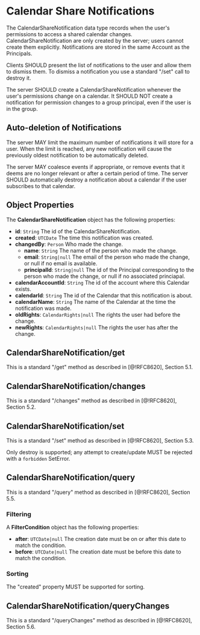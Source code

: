 # Calendar Share Notifications

The CalendarShareNotification data type records when the user's permissions to access a shared calendar changes. CalendarShareNotification are only created by the server; users cannot create them explicitly. Notifications are stored in the same Account as the Principals.

Clients SHOULD present the list of notifications to the user and allow them to dismiss them. To dismiss a notification you use a standard "/set" call to destroy it.

The server SHOULD create a CalendarShareNotification whenever the user's permissions change on a calendar. It SHOULD NOT create a notification for permission changes to a group principal, even if the user is in the group.

## Auto-deletion of Notifications

The server MAY limit the maximum number of notifications it will store for a user. When the limit is reached, any new notification will cause the previously oldest notification to be automatically deleted.

The server MAY coalesce events if appropriate, or remove events that it deems are no longer relevant or after a certain period of time. The server SHOULD automatically destroy a notification about a calendar if the user subscribes to that calendar.

## Object Properties

The **CalendarShareNotification** object has the following properties:

- **id**: `String`
  The id of the CalendarShareNotification.
- **created**: `UTCDate`
  The time this notification was created.
- **changedBy**: `Person`
  Who made the change.
  - **name**: `String`
    The name of the person who made the change.
  - **email**: `String|null`
    The email of the person who made the change, or null if no email is available.
  - **principalId**: `String|null`
    The id of the Principal corresponding to the person who made the change, or null if no associated princiapal.
- **calendarAccountId**: `String`
  The id of the account where this Calendar exists.
- **calendarId**: `String`
  The id of the Calendar that this notification is about.
- **calendarName**: `String`
  The name of the Calendar at the time the notification was made.
- **oldRights**: `CalendarRights|null`
  The rights the user had before the change.
- **newRights**: `CalendarRights|null`
  The rights the user has after the change.

## CalendarShareNotification/get

This is a standard "/get" method as described in [@!RFC8620], Section 5.1.

## CalendarShareNotification/changes

This is a standard "/changes" method as described in [@!RFC8620], Section 5.2.

## CalendarShareNotification/set

This is a standard "/set" method as described in [@!RFC8620], Section 5.3.

Only destroy is supported; any attempt to create/update MUST be rejected with a
`forbidden` SetError.

## CalendarShareNotification/query

This is a standard "/query" method as described in [@!RFC8620], Section 5.5.

### Filtering

A **FilterCondition** object has the following properties:

- **after**: `UTCDate|null`
  The creation date must be on or after this date to match the condition.
- **before**: `UTCDate|null`
  The creation date must be before this date to match the condition.

### Sorting

The "created" property MUST be supported for sorting.

## CalendarShareNotification/queryChanges

This is a standard "/queryChanges" method as described in [@!RFC8620], Section 5.6.
